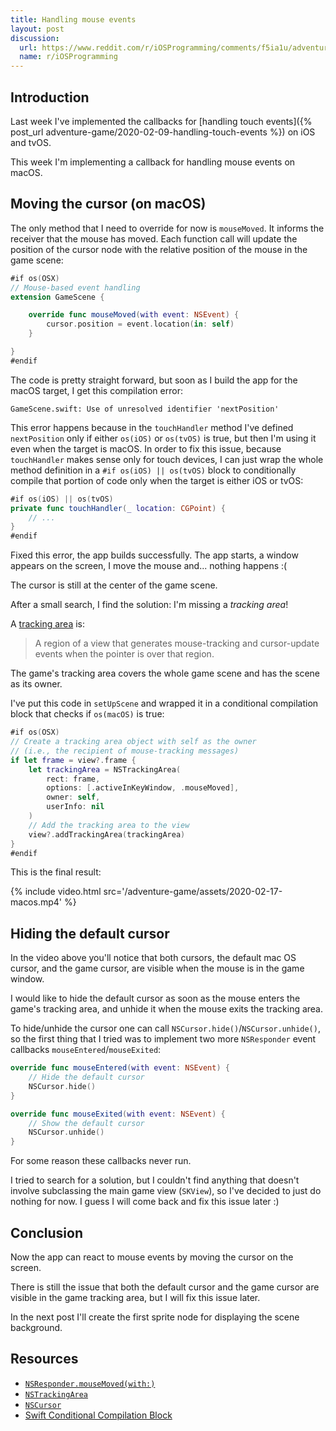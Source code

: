 ```yaml
---
title: Handling mouse events
layout: post
discussion:
  url: https://www.reddit.com/r/iOSProgramming/comments/f5ia1u/adventure_game_development_using_spritekit/
  name: r/iOSProgramming
---
```


## Introduction

Last week I've implemented the callbacks for [handling touch events]({% post_url
adventure-game/2020-02-09-handling-touch-events %}) on iOS and tvOS.

This week I'm implementing a callback for handling mouse events on macOS.

## Moving the cursor (on macOS)

The only method that I need to override for now is `mouseMoved`. It informs the
receiver that the mouse has moved. Each function call will update the position
of the cursor node with the relative position of the mouse in the game scene:

```swift
#if os(OSX)
// Mouse-based event handling
extension GameScene {

    override func mouseMoved(with event: NSEvent) {
        cursor.position = event.location(in: self)
    }

}
#endif
```

The code is pretty straight forward, but soon as I build the app for the macOS
target, I get this compilation error:

```
GameScene.swift: Use of unresolved identifier 'nextPosition'
```

This error happens because in the `touchHandler` method I've defined
`nextPosition` only if either `os(iOS)` or `os(tvOS)` is true, but then I'm
using it even when the target is macOS. In order to fix this issue, because
`touchHandler` makes sense only for touch devices, I can just wrap the whole
method definition in a `#if os(iOS) || os(tvOS)` block to conditionally compile
that portion of code only when the target is either iOS or tvOS:

```swift
#if os(iOS) || os(tvOS)
private func touchHandler(_ location: CGPoint) {
    // ...
}
#endif
```

Fixed this error, the app builds successfully. The app starts, a window appears
on the screen, I move the mouse and... nothing happens :(

The cursor is still at the center of the game scene.

After a small search, I find the solution: I'm missing a *tracking area*!

A [tracking
area](https://developer.apple.com/documentation/appkit/nstrackingarea) is:

> A region of a view that generates mouse-tracking and cursor-update events when
> the pointer is over that region.

The game's tracking area covers the whole game scene and has the scene as its
owner.

I've put this code in `setUpScene` and wrapped it in a conditional compilation
block that checks if `os(macOS)` is true:

```swift
#if os(OSX)
// Create a tracking area object with self as the owner
// (i.e., the recipient of mouse-tracking messages)
if let frame = view?.frame {
    let trackingArea = NSTrackingArea(
        rect: frame,
        options: [.activeInKeyWindow, .mouseMoved],
        owner: self,
        userInfo: nil
    )
    // Add the tracking area to the view
    view?.addTrackingArea(trackingArea)
}
#endif
```

This is the final result:

{% include video.html src='/adventure-game/assets/2020-02-17-macos.mp4' %}

## Hiding the default cursor

In the video above you'll notice that both cursors, the default mac OS cursor,
and the game cursor, are visible when the mouse is in the game window.

I would like to hide the default cursor as soon as the mouse enters the game's
tracking area, and unhide it when the mouse exits the tracking area.

To hide/unhide the cursor one can call `NSCursor.hide()`/`NSCursor.unhide()`, so
the first thing that I tried was to implement two more `NSResponder` event
callbacks `mouseEntered`/`mouseExited`:

```swift
override func mouseEntered(with event: NSEvent) {
    // Hide the default cursor
    NSCursor.hide()
}

override func mouseExited(with event: NSEvent) {
    // Show the default cursor
    NSCursor.unhide()
}
```

For some reason these callbacks never run.

I tried to search for a solution, but I couldn't find anything that doesn't
involve subclassing the main game view (`SKView`), so I've decided to just do
nothing for now. I guess I will come back and fix this issue later :)

## Conclusion

Now the app can react to mouse events by moving the cursor on the screen.

There is still the issue that both the default cursor and the game cursor are
visible in the game tracking area, but I will fix this issue later.

In the next post I'll create the first sprite node for displaying the scene
background.

## Resources

* [`NSResponder.mouseMoved(with:)`](https://developer.apple.com/documentation/appkit/nsresponder/1525114-mousemoved)
* [`NSTrackingArea`](https://developer.apple.com/documentation/appkit/nstrackingarea)
* [`NSCursor`](https://developer.apple.com/documentation/appkit/nscursor)
* [Swift Conditional Compilation Block](https://docs.swift.org/swift-book/ReferenceManual/Statements.html#grammar_compiler-control-statement)
